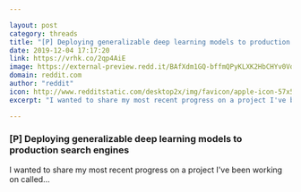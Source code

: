 ```yaml
---

layout: post
category: threads
title: "[P] Deploying generalizable deep learning models to production search engines"
date: 2019-12-04 17:17:20
link: https://vrhk.co/2qp4AiE
image: https://external-preview.redd.it/BAfXdm1GQ-bffmQPyKLXK2HbCHYv0Vqk3zUOaB5rz1s.jpg?width=420&height=219.895287958&auto=webp&s=1e5b7288b99504c6eb96fcc6caa264f9672a80ae
domain: reddit.com
author: "reddit"
icon: http://www.redditstatic.com/desktop2x/img/favicon/apple-icon-57x57.png
excerpt: "I wanted to share my most recent progress on a project I've been working on called..."

---
```


### [P] Deploying generalizable deep learning models to production search engines

I wanted to share my most recent progress on a project I've been working on called...
